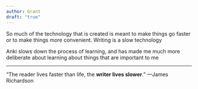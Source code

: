 ```yaml
---
author: Grant
draft: "true"
---
```

So much of the technology that is created is meant to make things go faster or to make things more convenient. Writing is a slow technology

Anki slows down the process of learning, and has made me much more deliberate about learning about things that are important to me

---
“The reader lives faster than life, the **writer lives slower**.” 
—James Richardson